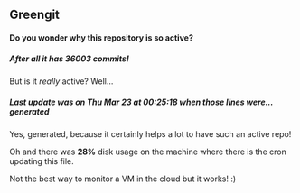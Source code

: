 ## Greengit

#### Do you wonder why this repository is so active?

##### After all it has 36003 commits!

But is it *really* active? Well...

##### Last update was on Thu Mar 23 at 00:25:18 when those lines were... generated

Yes, generated, because it certainly helps a lot to have such an active repo!

Oh and there was **28%** disk usage on the machine
where there is the cron updating this file.

Not the best way to monitor a VM in the cloud but it works! :)
